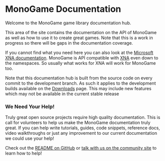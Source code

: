 # MonoGame Documentation

Welcome to the MonoGame game library documentation hub.

This area of the site contains the documentation on the API of MonoGame as well as how to use it to create great games.
Note that this is a work in progress so there will be gaps in the documentation coverage. 

If you cannot find what you need here you can also look at the [Microsoft XNA documentation](https://msdn.microsoft.com/en-us/library/bb200104.aspx). MonoGame is API compatible
with [XNA](https://msdn.microsoft.com/en-us/library/bb203940.aspx) even down to the namespaces. So usually what works for XNA will work for MonoGame too. 

Note that this documentation hub is built from the source code on every commit to the development branch. As such 
it applies to the development builds available on the [Downloads](http://www.monogame.net/downloads) page. This may include new features which may
not be available in the current stable release 

### We Need Your Help!

Truly great open source projects require high quality documentation.  This is call for volunteers to help us make the MonoGame documentation truly great.  If you can help write tutorials, guides, code snippets, reference docs, video walkthroughs or just any improvement to our current documentation we could use your help!

Check out the [README on GitHub](https://github.com/mono/MonoGame/blob/develop/Documentation/README.md) or [talk with us on the community site](http://community.monogame.net/t/lets-improve-the-monogame-documentation/916) to learn how to help!
